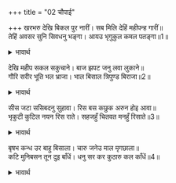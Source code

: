 +++
title = "02 चौपाई"

+++
खरभरु देखि बिकल पुर नारीं। सब मिलि देहिं महीपन्ह गारीं॥  
तेहिं अवसर सुनि सिवधनु भङ्गा। आयउ भृगुकुल कमल पतङ्गा॥1॥  

<details><summary>भावार्थ</summary>

खलबली देखकर जनकपुरी की स्त्रियाँ व्याकुल हो गईं और सब मिलकर राजाओं को गालियाँ देने लगीं। उसी मौके पर शिवजी के धनुष का टूटना सुनकर भृगुकुल रूपी कमल के सूर्य परशुरामजी आए॥1॥  
</details>

देखि महीप सकल सकुचाने। बाज झपट जनु लवा लुकाने॥  
गौरि सरीर भूति भल भ्राजा। भाल बिसाल त्रिपुण्ड बिराजा॥2॥  

<details><summary>भावार्थ</summary>

इन्हें देखकर सब राजा सकुचा गए, मानो बाज के झपटने पर बटेर लुक (छिप) गए हों। गोरे शरीर पर विभूति (भस्म) बडी फब रही है और विशाल ललाट पर त्रिपुण्ड्र विशेष शोभा दे रहा है॥2॥  
</details>

सीस जटा ससिबदनु सुहावा। रिस बस कछुक अरुन होइ आवा॥  
भृकुटी कुटिल नयन रिस राते। सहजहुँ चितवत मनहुँ रिसाते॥3॥  

<details><summary>भावार्थ</summary>

सिर पर जटा है, सुन्दर मुखचन्द्र क्रोध के कारण कुछ लाल हो आया है। भौंहें टेढी और आँखें क्रोध से लाल हैं। सहज ही देखते हैं, तो भी ऐसा जान पडता है मानो क्रोध कर रहे हैं॥3॥  
</details>

बृषभ कन्ध उर बाहु बिसाला। चारु जनेउ माल मृगछाला॥  
कटि मुनिबसन तून दुइ बाँधें। धनु सर कर कुठारु कल काँधें॥4॥  

<details><summary>भावार्थ</summary>

बैल के समान (ऊँचे और पुष्ट) कन्धे हैं, छाती और भुजाएँ विशाल हैं। सुन्दर यज्ञोपवीत धारण किए, माला पहने और मृगचर्म लिए हैं। कमर में मुनियों का वस्त्र (वल्कल) और दो तरकस बाँधे हैं। हाथ में धनुष-बाण और सुन्दर कन्धे पर फरसा धारण किए हैं॥4॥  
</details>

<div class="audioEmbed"  caption="AIR-वाचनम्" src="https://archive
.org/download/rAmcharitmAnas-AIR/EPI-098.mp3"></div>